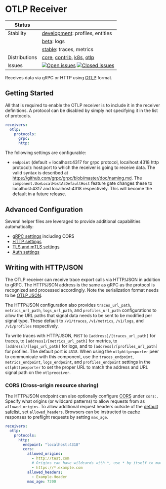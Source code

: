 # OTLP Receiver

<!-- status autogenerated section -->
| Status        |           |
| ------------- |-----------|
| Stability     | [development]: profiles, entities   |
|               | [beta]: logs   |
|               | [stable]: traces, metrics   |
| Distributions | [core], [contrib], [k8s], [otlp] |
| Issues        | [![Open issues](https://img.shields.io/github/issues-search/open-telemetry/opentelemetry-collector?query=is%3Aissue%20is%3Aopen%20label%3Areceiver%2Fotlp%20&label=open&color=orange&logo=opentelemetry)](https://github.com/open-telemetry/opentelemetry-collector/issues?q=is%3Aopen+is%3Aissue+label%3Areceiver%2Fotlp) [![Closed issues](https://img.shields.io/github/issues-search/open-telemetry/opentelemetry-collector?query=is%3Aissue%20is%3Aclosed%20label%3Areceiver%2Fotlp%20&label=closed&color=blue&logo=opentelemetry)](https://github.com/open-telemetry/opentelemetry-collector/issues?q=is%3Aclosed+is%3Aissue+label%3Areceiver%2Fotlp) |

[development]: https://github.com/open-telemetry/opentelemetry-collector/blob/main/docs/component-stability.md#development
[beta]: https://github.com/open-telemetry/opentelemetry-collector/blob/main/docs/component-stability.md#beta
[stable]: https://github.com/open-telemetry/opentelemetry-collector/blob/main/docs/component-stability.md#stable
[core]: https://github.com/open-telemetry/opentelemetry-collector-releases/tree/main/distributions/otelcol
[contrib]: https://github.com/open-telemetry/opentelemetry-collector-releases/tree/main/distributions/otelcol-contrib
[k8s]: https://github.com/open-telemetry/opentelemetry-collector-releases/tree/main/distributions/otelcol-k8s
[otlp]: https://github.com/open-telemetry/opentelemetry-collector-releases/tree/main/distributions/otelcol-otlp
<!-- end autogenerated section -->

Receives data via gRPC or HTTP using [OTLP](
https://github.com/open-telemetry/opentelemetry-specification/blob/main/specification/protocol/otlp.md)
format.

## Getting Started

All that is required to enable the OTLP receiver is to include it in the
receiver definitions. A protocol can be disabled by simply not specifying it in
the list of protocols.

```yaml
receivers:
  otlp:
    protocols:
      grpc:
      http:
```

The following settings are configurable:

- `endpoint` (default = localhost:4317 for grpc protocol, localhost:4318 http protocol):
  host:port to which the receiver is going to receive data. The valid syntax is
  described at https://github.com/grpc/grpc/blob/master/doc/naming.md. The
  `component.UseLocalHostAsDefaultHost` feature gate changes these to localhost:4317 and
  localhost:4318 respectively. This will become the default in a future release.

## Advanced Configuration

Several helper files are leveraged to provide additional capabilities automatically:

- [gRPC settings](https://github.com/open-telemetry/opentelemetry-collector/blob/main/config/configgrpc/README.md) including CORS
- [HTTP settings](https://github.com/open-telemetry/opentelemetry-collector/blob/main/config/confighttp/README.md)
- [TLS and mTLS settings](https://github.com/open-telemetry/opentelemetry-collector/blob/main/config/configtls/README.md)
- [Auth settings](https://github.com/open-telemetry/opentelemetry-collector/blob/main/config/configauth/README.md)

## Writing with HTTP/JSON

The OTLP receiver can receive trace export calls via HTTP/JSON in addition to
gRPC. The HTTP/JSON address is the same as gRPC as the protocol is recognized
and processed accordingly. Note the serialization format needs to be [OTLP JSON](https://opentelemetry.io/docs/specs/otlp/#json-protobuf-encoding).

The HTTP/JSON configuration also provides `traces_url_path`,
`metrics_url_path`, `logs_url_path`, and `profiles_url_path` configurations to
allow the URL paths that signal data needs to be sent to be modified per signal
type.  These default to `/v1/traces`, `/v1/metrics`, `/v1/logs`, and
`/v1/profiles` respectively.

To write traces with HTTP/JSON, `POST` to `[address]/[traces_url_path]` for
traces, to `[address]/[metrics_url_path]` for metrics, to
`[address]/[logs_url_path]` for logs, and to `[address]/[profiles_url_path]` for
profiles.
The default port is `4318`.  When using the `otlphttpexporter` peer to
communicate with this component, use the `traces_endpoint`,
`metrics_endpoint`, `logs_endpoint`, and `profiles_endpoint` settings in the
`otlphttpexporter` to set the proper URL to match the address and URL signal
path on the `otlpreceiver`.

### CORS (Cross-origin resource sharing)

The HTTP/JSON endpoint can also optionally configure [CORS][cors] under `cors:`.
Specify what origins (or wildcard patterns) to allow requests from as
`allowed_origins`. To allow additional request headers outside of the [default
safelist][cors-headers], set `allowed_headers`. Browsers can be instructed to
[cache][cors-max-age] responses to preflight requests by setting `max_age`.

[cors]: https://developer.mozilla.org/en-US/docs/Web/HTTP/CORS
[cors-headers]: https://developer.mozilla.org/en-US/docs/Glossary/CORS-safelisted_request_header
[cors-max-age]: https://developer.mozilla.org/en-US/docs/Web/HTTP/Headers/Access-Control-Max-Age

```yaml
receivers:
  otlp:
    protocols:
      http:
        endpoint: "localhost:4318"
        cors:
          allowed_origins:
            - http://test.com
            # Origins can have wildcards with *, use * by itself to match any origin.
            - https://*.example.com
          allowed_headers:
            - Example-Header
          max_age: 7200
```

[contrib]: https://github.com/open-telemetry/opentelemetry-collector-releases/tree/main/distributions/otelcol-contrib
[core]: https://github.com/open-telemetry/opentelemetry-collector-releases/tree/main/distributions/otelcol
